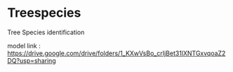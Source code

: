 # Treespecies
Tree Species identification

model link : https://drive.google.com/drive/folders/1_KXwVsBo_crIjBet31lXNTGxvqoaZ2DQ?usp=sharing

